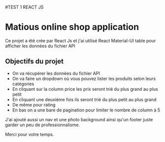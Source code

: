#TEST 1 REACT JS
# Matious online shop application

Ce projet a été crée par React Js et j'ai utilisé React Material-UI table pour afficher les données du fichier API

## Objectifs du projet

- On va récupérer les données du fichier API
- On va faire un dropdown où vous pouvez lister les produits selon leurs catégories 
- En cliquant sur la column price les prix seront trié du plus grand au plus petit
- En cliquant une deuxiéme fois ils seront trié du plus petit au plus grand
- De même pour rating
- En bas on a une bare de pagination pour limiter le nombre de column à 5

J'ai ajouté aussi un nav et une photo background ainsi qu'un footer juste garder un peu de professionnalisme.

Merci pour votre temps.
